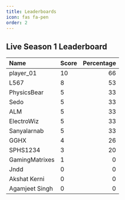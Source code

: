 ```yaml
---
title: Leaderboards
icon: fas fa-pen
order: 2
---
```



## Live Season 1 Leaderboard 


| Name                 | Score            | Percentage          |
|:---------------------|:-----------------|--------------------:|
| player_01   | 10   | 66   |
| L567    | 8 | 53 |
| PhysicsBear     | 5   | 33   |
| Sedo       | 5   | 33    | 
| ALM | 5 | 33 |
| ElectroWiz     | 5   | 33   |
| Sanyalarnab   | 5 |33 |
| GGHX              | 4| 26    |
| SPHS1234    | 3   | 20    |
| GamingMatrixes   | 1 | 0|
| Jndd | 0| 0 |
| Akshat Kerni | 0 | 0 |
| Agamjeet Singh | 0 | 0 |


